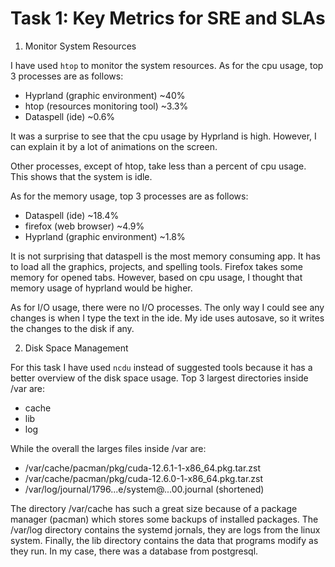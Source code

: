 # Task 1: Key Metrics for SRE and SLAs

1) Monitor System Resources

I have used `htop` to monitor the system resources. As for the cpu usage, top 3 processes are as follows:
- Hyprland (graphic environment) ~40%
- htop (resources monitoring tool) ~3.3%
- Dataspell (ide) ~0.6%

It was a surprise to see that the cpu usage by Hyprland is high. However, I can explain it by a lot of animations on the screen.

Other processes, except of htop, take less than a percent of cpu usage. This shows that the system is idle.

As for the memory usage, top 3 processes are as follows:
- Dataspell (ide) ~18.4%
- firefox (web browser) ~4.9%
- Hyprland (graphic environment) ~1.8%

It is not surprising that dataspell is the most memory consuming app. It has to load all the graphics, projects, and spelling tools.
Firefox takes some memory for opened tabs. However, based on cpu usage, I thought that memory usage of hyprland would be higher.

As for I/O usage, there were no I/O processes. The only way I could see any changes is when I type the text in the ide.
My ide uses autosave, so it writes the changes to the disk if any.

2) Disk Space Management

For this task I have used `ncdu` instead of suggested tools because it has a better overview of the disk space usage. 
Top 3 largest directories inside /var are:
- cache
- lib
- log

While the overall the larges files inside /var are:
- /var/cache/pacman/pkg/cuda-12.6.1-1-x86_64.pkg.tar.zst
- /var/cache/pacman/pkg/cuda-12.6.0-1-x86_64.pkg.tar.zst
- /var/log/journal/1796...e/system@...00.journal (shortened)

The directory /var/cache has such a great size because of a package manager (pacman) which stores some backups of installed packages.
The /var/log directory contains the systemd jornals, they are logs from the linux system. Finally, the lib directory contains the data that programs modify as they run. In my case, there was a database from postgresql.


